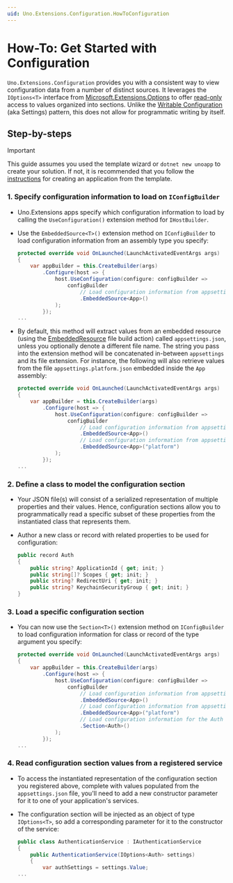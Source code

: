 ```yaml
---
uid: Uno.Extensions.Configuration.HowToConfiguration
---
```

# How-To: Get Started with Configuration

`Uno.Extensions.Configuration` provides you with a consistent way to view configuration data from a number of distinct sources. It leverages the `IOptions<T>` interface from [Microsoft.Extensions.Options](https://docs.microsoft.com/dotnet/api/microsoft.extensions.options) to offer [read-only](https://docs.microsoft.com/dotnet/core/extensions/configuration#concepts-and-abstractions) access to values organized into sections. Unlike the [Writable Configuration](xref:Uno.Extensions.Configuration.HowToWritableConfiguration) (aka Settings) pattern, this does not allow for programmatic writing by itself.

## Step-by-steps

> [!IMPORTANT]
> This guide assumes you used the template wizard or `dotnet new unoapp` to create your solution. If not, it is recommended that you follow the [instructions](xref:Uno.Extensions.HowToGettingStarted) for creating an application from the template.

### 1. Specify configuration information to load on `IConfigBuilder`

* Uno.Extensions apps specify which configuration information to load by calling the `UseConfiguration()` extension method for `IHostBuilder`.

* Use the `EmbeddedSource<T>()` extension method on `IConfigBuilder` to load configuration information from an assembly type you specify:

    ```csharp
    protected override void OnLaunched(LaunchActivatedEventArgs args)
    {
        var appBuilder = this.CreateBuilder(args)
            .Configure(host => {
                host.UseConfiguration(configure: configBuilder =>
                    configBuilder
                        // Load configuration information from appsettings.json
                        .EmbeddedSource<App>()
                );
            });
    ...
    ```

* By default, this method will extract values from an embedded resource (using the [EmbeddedResource](https://docs.microsoft.com/en-us/dotnet/api/system.codedom.compiler.compilerparameters.embeddedresources?view=dotnet-plat-ext-6.0#remarks) file build action) called `appsettings.json`, unless you optionally denote a different file name. The string you pass into the extension method will be concatenated in-between `appsettings` and its file extension. For instance, the following will also retrieve values from the file `appsettings.platform.json` embedded inside the `App` assembly:

    ```csharp
    protected override void OnLaunched(LaunchActivatedEventArgs args)
    {
        var appBuilder = this.CreateBuilder(args)
            .Configure(host => {
                host.UseConfiguration(configure: configBuilder =>
                    configBuilder
                        // Load configuration information from appsettings.json
                        .EmbeddedSource<App>()
                        // Load configuration information from appsettings.platform.json
                        .EmbeddedSource<App>("platform")
                );
            });
    ...
    ```

### 2. Define a class to model the configuration section

* Your JSON file(s) will consist of a serialized representation of multiple properties and their values. Hence, configuration sections allow you to programmatically read a specific subset of these properties from the instantiated class that represents them.

* Author a new class or record with related properties to be used for configuration:

    ```csharp
    public record Auth
    {
        public string? ApplicationId { get; init; }
        public string[]? Scopes { get; init; }
        public string? RedirectUri { get; init; }
        public string? KeychainSecurityGroup { get; init; }
    }
    ```

### 3. Load a specific configuration section

* You can now use the `Section<T>()` extension method on `IConfigBuilder` to load configuration information for class or record of the type argument you specify:

    ```csharp
    protected override void OnLaunched(LaunchActivatedEventArgs args)
    {
        var appBuilder = this.CreateBuilder(args)
            .Configure(host => {
                host.UseConfiguration(configure: configBuilder =>
                    configBuilder
                        // Load configuration information from appsettings.json
                        .EmbeddedSource<App>()
                        // Load configuration information from appsettings.platform.json
                        .EmbeddedSource<App>("platform")
                        // Load configuration information for the Auth section
                        .Section<Auth>()
                );
            });
    ...
    ```

### 4. Read configuration section values from a registered service

* To access the instantiated representation of the configuration section you registered above, complete with values populated from the `appsettings.json` file, you'll need to add a new constructor parameter for it to one of your application's services.

* The configuration section will be injected as an object of type `IOptions<T>`, so add a corresponding parameter for it to the constructor of the service:

    ```csharp
    public class AuthenticationService : IAuthenticationService
    {        
        public AuthenticationService(IOptions<Auth> settings)
        {
            var authSettings = settings.Value;
    ...
    ```